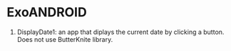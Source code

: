 # ExoANDROID

1) DisplayDate1: an app that diplays the current date by clicking a button. 
   Does not use ButterKnite library.
